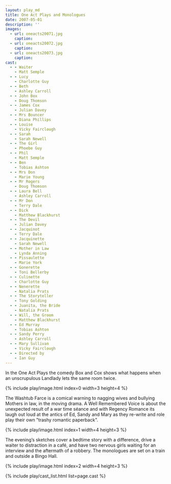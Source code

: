 ```yaml
---
layout: play_md
title: One Act Plays and Monologues
date: 2007-05-01
description: ''
images:
  - url: oneacts20071.jpg
    caption:
  - url: oneacts20072.jpg
    caption:
  - url: oneacts20073.jpg
    caption:
cast:
  - - Waiter
    - Matt Semple
  - - Lucy
    - Charlotte Guy
  - - Beth
    - Ashley Carroll
  - - John Box
    - Doug Thomson
  - - James Cox
    - Julian Davey
  - - Mrs Bouncer
    - Diana Phillips
  - - Louise
    - Vicky Fairclough
  - - Sarah
    - Sarah Newell
  - - The Girl
    - Phoebe Guy
  - - Phil
    - Matt Semple
  - - Ben
    - Tobias Ashton
  - - Mrs Don
    - Marie Young
  - - Mr Rogers
    - Doug Thomson
  - - Laura Bell
    - Ashley Carroll
  - - Mr Don
    - Terry Dale
  - - Dick
    - Matthew Blackhurst
  - - The Devil
    - Julian Davey
  - - Jacquinot
    - Terry Dale
  - - Jacquinette
    - Sarah Newell
  - - Mother in Law
    - Lynda Anning
  - - Pissaulette
    - Marie York
  - - Gonerette
    - Toni Bellerby
  - - Culinette
    - Charlotte Guy
  - - Nenerette
    - Natalia Prats
  - - The Storyteller
    - Tony Golding
  - - Juanita, the Bride
    - Natalia Prats
  - - Will, the Groom
    - Matthew Blackhurst
  - - Ed Murray
    - Tobias Ashton
  - - Sandy Perry
    - Ashley Carroll
  - - Mary Sullivan
    - Vicky Fairclough
  - - Directed by
    - Ian Guy
---
```


In the One Act Plays the comedy Box and Cox shows what happens when an unscrupulous Landlady lets the same room twice.

{% include play/image.html index=0 width=3 height=4 %}

The Washtub Farce is a comical warning to nagging wives and bullying Mothers in law, in the moving drama. A Well Remembered Voice is about the unexpected result of a war time séance and with Regency Romance its laugh out loud at the antics of Ed, Sandy and Mary as they re-write and role play their own "trashy romantic paperback".

{% include play/image.html index=1 width=4 height=3 %}

The evening’s sketches cover a bedtime story with a difference, drive a waiter to distraction in a café, and have two nervous girls waiting for an interview and the aftermath of a robbery. The monologues are set on a train and outside a Bingo Hall.

{% include play/image.html index=2 width=4 height=3 %}

{% include play/cast_list.html list=page.cast %}
